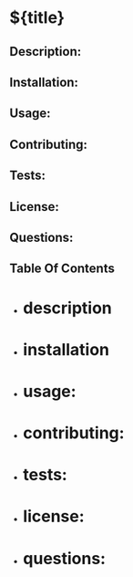 # ${title}

## Description:


## Installation:


## Usage:


## Contributing:


## Tests: 


## License:


## Questions:


## Table Of Contents
+ # description
- # installation
* # usage:
+ # contributing:
- # tests:
* # license:
+ # questions: 

